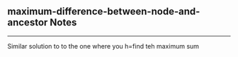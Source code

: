 <h2>maximum-difference-between-node-and-ancestor Notes</h2><hr>Similar solution to to the one where you h=find teh maximum sum